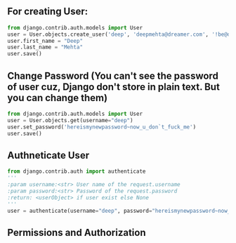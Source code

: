 ## For creating  User:
``` python
from django.contrib.auth.models import User
user = User.objects.create_user('deep', 'deepmehta@dreamer.com', '!be@dreamer$man!')
user.first_name = "Deep" 
user.last_name = "Mehta"
user.save()
```


## Change Password (You can't see the password of user cuz, Django don't store in plain text. But you can change them)
``` python
from django.contrib.auth.models import User
user = User.objects.get(username="deep")
user.set_password('hereismynewpassword~now_u_don`t_fuck_me')
user.save()
```

## Authneticate User
``` python 
from django.contrib.auth import authenticate
'''
:param username:<str> User name of the request.username
:param password:<str> Password of the request.password
:return: <userObject> if user exist else None 
'''
user = authenticate(username="deep", password="hereismynewpassword~now_u_don`t_fuck_me")
```


## Permissions and Authorization
``` python

```
